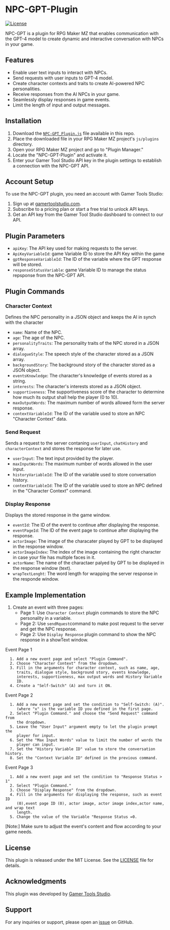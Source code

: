 # NPC-GPT-Plugin
[![License](https://img.shields.io/badge/license-MIT-blue.svg)](https://opensource.org/licenses/MIT)

NPC-GPT is a plugin for RPG Maker MZ that enables communication with the GPT-4 model to create dynamic and interactive conversation with NPCs in your game.

## Features

- Enable user text inputs to interact with NPCs.
- Send requests with user inputs to GPT-4 model.
- Create character contexts and traits to create AI-powered NPC personalities.
- Receive responses from the AI NPCs in your game.
- Seamlessly display responses in game events.
- Limit the length of input and output messages.

## Installation

1. Download the [`NPC-GPT_Plugin.js`](https://github.com/Gamer-Tool-Studio/npc-gpt-plugin/blob/main/NPC-GPT-Plugin.js) file available in this repo.
2. Place the downloaded file in your RPG Maker MZ project's `js/plugins` directory.
3. Open your RPG Maker MZ project and go to "Plugin Manager."
4. Locate the "NPC-GPT-Plugin" and activate it.
5. Enter your Gamer Tool Studio API key in the plugin settings to establish a connection with the NPC-GPT API.

## Account Setup

To use the NPC-GPT plugin, you need an account with Gamer Tools Studio:

1. Sign up at [gamertoolstudio.com](https://gamertoolstudio.com).
2. Subscribe to a pricing plan or start a free trial to unlock API keys.
3. Get an API key from the Gamer Tool Studio dashboard to connect to our API.

## Plugin Parameters

- `apiKey`: The API key used for making requests to the server.
- `ApiKeyVariableId`: game Variable ID to store the API Key within the game
- `gptResponseVariableId`: The ID of the variable where the GPT response will be stored.
- `responseStatusVariable`: game Variable ID to manage the status repsponse from the NPC-GPT API.

## Plugin Commands

### Character Context

Defines the NPC personality in a JSON object and keeps the AI in synch with the character

- `name`: Name of the NPC.
- `age`: The age of the NPC.
- `personalityTraits`: The personality traits of the NPC stored in a JSON array.
- `dialogueStyle`: The speech style of the character stored as a JSON array.
- `backgroundStory`: The background story of the character stored as a JSON object.
- `eventsKnowledge`: The character's knowledge of events stored as a string.
- `interests`: The character's interests stored as a JSON object. 
- `supportiveness`: The supportiveness score of the character to determine how much its output shall help the player (0 to 10).
- `maxOutputWords`: The maximum number of words allowed form the server response.                  
- `contextVariableId`: The ID of the variable used to store an NPC "Character Context" data.

### Send Request

Sends a request to the server contaning `userInput`, `chatHistory` and `characterContext` and stores the response for later use.

- `userInput`: The text input provided by the player.
- `maxInputWords`: The maximum number of words allowed in the user input.
- `historyVariableId`: The ID of the variable used to store conversation history.
- `contextVariableId`: The ID of the variable used to store an NPC defined in the "Character Context" command.
                   

### Display Response

Displays the stored response in the game window.

- `eventId`: The ID of the event to continue after displaying the response.
- `eventPageId`: The ID of the event page to continue after displaying the response.
- `actorImage`: The image of the characater played by GPT to be  displayed in the response window.
- `actorImageIndex`: The index of the image containing the right character in case your file has multiple faces in it.     
- `actorName`: The name of the charactaer palyed by GPT to be displayed in the response window (text).                   
- `wrapTextLenght`: The word length for wrapping the server response in the responde window.                 

## Example Implementation

1. Create an event with three pages:
   - Page 1: Use `Character Context` plugin commands to store the NPC personality in a variable.
   - Page 2: Use `sendRquest`command to make post request to the server and get the NPC response.
   - Page 2: Use `Display Response` plugin command to show the NPC response in a showText window.

Event Page 1
 
      1. Add a new event page and select "Plugin Command".
      2. Choose "Character Context" from the dropdown.
      3. Fill in the arguments for character context, such as name, age, 
         traits, dialogue style, background story, events knowledge, 
         interests, supportiveness, max output words and History Variable
         ID.
      4. Create a "Self-Switch" (A) and turn it ON.
 

Event Page 2
  
      1. Add a new event page and set the condition to "Self-Switch: (A)".
         (where "x" is the variable ID you defined in the first page.
      2. Select "Plugin Command." and choose the "Send Request" command from 
         the dropdown.
      5. Leave the "User Input" argument empty to let the plugin prompt the 
         player for input.
      6. Set the "Max Input Words" value to limit the number of words the 
         player can input.
      7. Set the "History Variable ID" value to store the conversation history.
      8. Set the "Context Variable ID" defined in the previous command.
      
 

Event Page 3
  
      
      1. Add a new event page and set the condition to "Response Status > 1" 
      2. Select "Plugin Command."
      3. Choose "Display Response" from the dropdown.
      4. Fill in the arguments for displaying the response, such as event ID 
         (0),event page ID (0), actor image, actor image index,actor name, and wrap text   
         length.
      5. Change the value of the Variable "Response Status =0.
    
 
  
[Note:] Make sure to adjust the event's content and flow according to your game needs.

## License

This plugin is released under the MIT License. See the [LICENSE](LICENSE) file for details.

## Acknowledgments

This plugin was developed by [Gamer Tools Studio](https://gamertoolstudio.com).

## Support

For any inquiries or support, please open an [issue](https://github.com/YourUsername/DialogCraftGPT/issues) on GitHub.

